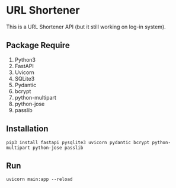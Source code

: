 # URL Shortener

This is a URL Shortener API (but it still working on log-in system).

## Package Require

1. Python3
1. FastAPI
2. Uvicorn
3. SQLite3
4. Pydantic
5. bcrypt
6. python-multipart
7. python-jose
8. passlib

## Installation

```sh=
pip3 install fastapi pysqlite3 uvicorn pydantic bcrypt python-multipart python-jose passlib
```

## Run

```sh=
uvicorn main:app --reload
```
